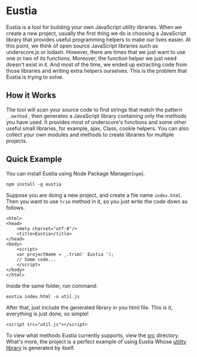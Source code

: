 # Eustia

Eustia is a tool for building your own JavaScript utility libraries. When we create a new project, usually the first thing we do is choosing a JavaScript library that provides useful programming helpers to make our lives easier. At this point, we think of open source JavaScript libraries such as underscore.js or lodash. However, there are times that we just want to use one or two of its functions. Moreover, the function helper we just need doesn't exist in it. And most of the time, we ended up extracting code from those libraries and writing extra helpers ourselves. This is the problem that Eustia is trying to solve.

## How it Works

The tool will scan your source code to find strings that match the pattern `_.method` , then generates a JavaScript library containing only the methods you have used. It provides most of underscore's functions and some other useful small libraries, for example, ajax, Class, cookie helpers. You can also collect your own modules and methods to create libraries for multiple projects.

## Quick Example

You can install Eustia using Node Package Manager(`npm`).

    npm install -g eustia

Suppose you are doing a new project, and create a file name `index.html`. Then you want to use `trim` method in it, so you just write the code down as follows.

    <html>
    <head>
        <meta charset="utf-8"/>
        <title>Eustia</title>
    </head>
    <body>
        <script>
        var projectName = _.trim(' Eustia ');
        // Some code...
        </script>
    </body>
    </html>

Inside the same folder, run command:

    eustia index.html -o util.js

After that, just include the generated library in you html file. This is it, everything is just done, so simple!

    <script src="util.js"></script>

To view what methods Eustia currently supports, view the [src](https://github.com/liriliri/eustia/tree/master/src) directory. What's more, the project is a perfect example of using Eustia Whose [utility library](https://github.com/liriliri/eustia/blob/master/lib/util.js) is generated by itself.
